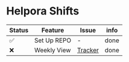 # Helpora Shifts

| Status | Feature | Issue | info | 
| --- | --- | --- | --- |
| ✅ | Set Up REPO | - |  done |
| ❌ | Weekly View | [Tracker](https://github.com/app-generator/fullcalendar-integration-poc/issues/1) |  done |
